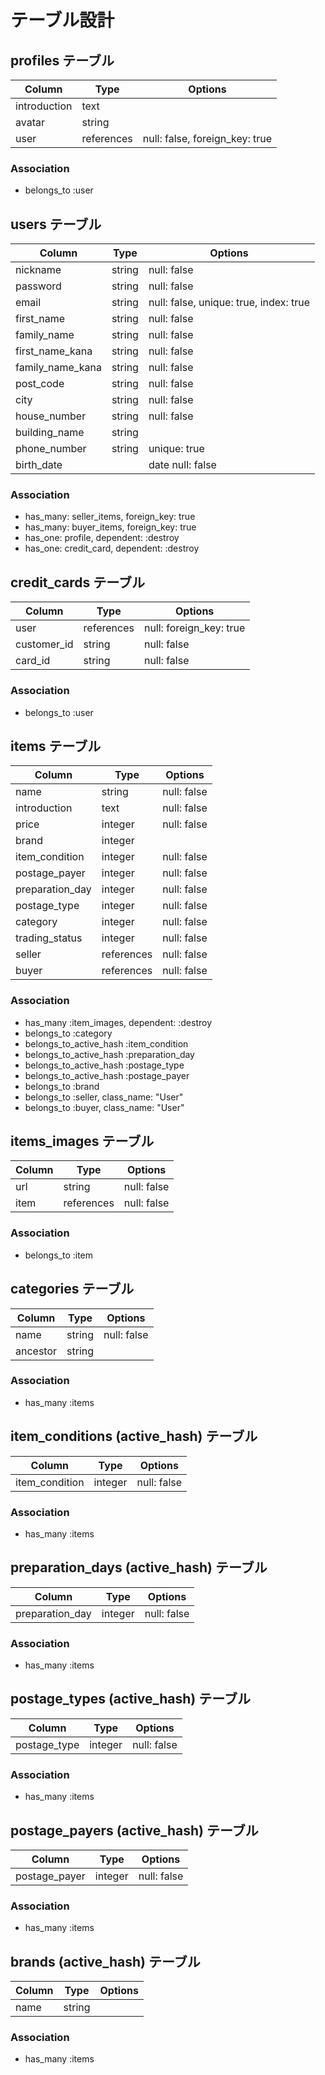 # テーブル設計

## profiles テーブル

| Column             | Type       | Options                        |
| ------------------ | ---------- | ------------------------------ |
| introduction       | text       |                                |
| avatar             | string     |                                |
| user               | references | null: false, foreign_key: true |

### Association

 - belongs_to :user

## users テーブル

| Column            | Type       | Options                                |
| ----------------- | ---------- | -------------------------------------- |
| nickname          | string     | null: false                            |
| password          | string     | null: false                            |
| email             | string     | null: false, unique: true, index: true |
| first_name        | string     | null: false                            |
| family_name       | string     | null: false                            |
| first_name_kana   | string     | null: false                            |
| family_name_kana  | string     | null: false                            |
| post_code         | string     | null: false                            |
| city              | string     | null: false                            |
| house_number      | string     | null: false                            |
| building_name     | string     |                                        |
| phone_number      | string     | unique: true                           |
| birth_date        |            | date null: false                       |

### Association

- has_many: seller_items, foreign_key: true
- has_many: buyer_items, foreign_key: true
- has_one: profile, dependent: :destroy
- has_one: credit_card, dependent: :destroy


## credit_cards テーブル

| Column      | Type       | Options                        |
| ----------- | ---------- | ------------------------------ |
| user        | references | null: foreign_key: true        |
| customer_id | string     | null: false                    |
| card_id     | string     | null: false                    |

### Association

 - belongs_to :user

## items テーブル

| Column             | Type       | Options                   |
| ------------------ | ---------- | ------------------------- |
| name               | string     | null: false               |
| introduction       | text       | null: false               |
| price              | integer    | null: false               |
| brand              | integer    |                           |
| item_condition     | integer    | null: false               |
| postage_payer      | integer    | null: false               |
| preparation_day    | integer    | null: false
| postage_type       | integer    | null: false
| category           | integer    | null: false
| trading_status     | integer    | null: false
| seller             | references | null: false
| buyer              | references | null: false

### Association

- has_many :item_images, dependent: :destroy
- belongs_to :category
- belongs_to_active_hash :item_condition
- belongs_to_active_hash :preparation_day
- belongs_to_active_hash :postage_type
- belongs_to_active_hash :postage_payer
- belongs_to :brand
- belongs_to :seller, class_name: "User"
- belongs_to :buyer, class_name: "User"


## items_images テーブル

| Column     | Type       | Options                        |
| ---------- | ---------- | ------------------------------ |
| url        | string     | null: false                    |
| item       | references | null: false                    |

### Association

 - belongs_to :item

## categories テーブル

| Column   | Type   | Options                   |
| ---------| ------ | ------------------------- |
| name     | string | null: false               |
| ancestor | string |                           |

### Association

 - has_many :items

## item_conditions (active_hash) テーブル

| Column         | Type       | Options                        |
| -------------- | ---------- | ------------------------------ |
| item_condition | integer    | null: false                    |

### Association

 - has_many :items

## preparation_days (active_hash) テーブル

| Column             | Type    | Options                   |
| ------------------ | ------- | ------------------------- |
| preparation_day    | integer | null: false               |

### Association

 - has_many :items

## postage_types (active_hash) テーブル

| Column       | Type       | Options                        |
| ------------ | ---------- | ------------------------------ |
| postage_type | integer    | null: false                    |

### Association

 - has_many :items

## postage_payers (active_hash) テーブル

| Column             | Type    | Options                   |
| ------------------ | ------- | ------------------------- |
| postage_payer      | integer | null: false               |

### Association

 - has_many :items

## brands (active_hash) テーブル

| Column     | Type       | Options                        |
| ---------- | ---------- | ------------------------------ |
| name       | string     |                                |

### Association

 - has_many :items